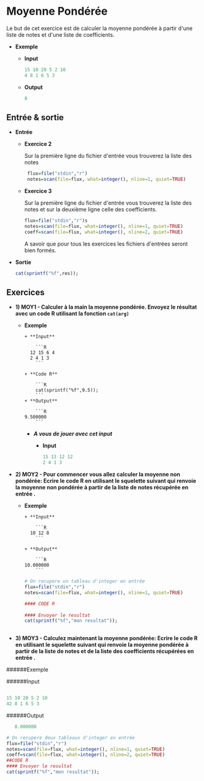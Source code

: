 # Moyenne Pondérée

  Le but de cet exercice est de calculer la moyenne pondérée à partir d'une liste de notes et d'une liste de coefficients.

  
+ **Exemple**

	+ **Input**
		
		```R
	 	15 10 20 5 2 10
	 	4 8 1 6 5 3 
		```
	
	+ **Output**
	
		```R
 		8
		```

## Entrée & sortie

+ **Entrée**

  + **Exercice 2**
  
     Sur la première ligne du fichier d'entrée vous trouverez la liste des notes   

    ```R
     flux=file("stdin","r")
     notes=scan(file=flux, what=integer(), nline=1, quiet=TRUE)
    ```
    
  + **Exercice 3**
  
     Sur la première ligne du fichier d'entrée vous trouverez la liste des notes 
     et sur la deuxième ligne celle des coefficients.
  
     ```R
     flux=file("stdin","r")s
     notes=scan(file=flux, what=integer(), nline=1, quiet=TRUE)
     coeff=scan(file=flux, what=integer(), nline=2, quiet=TRUE)
    ```
      A savoir que pour tous les exercices les fichiers d'entrées seront bien formés.

+ **Sortie**
	
	```R
  cat(sprintf("%f",res));
  ```
  
## Exercices
  
+ **1) MOY1 - Calculer à la main la moyenne pondérée. Envoyez le résultat avec un code R utilisant la fonction ```cat(arg)```**
  
  + **Exemple**
  	
		+ **Input**
			
			```R
		  12 15 6 4
		  2 4 1 3
			```
			
		+ **Code R**
		
			```R
			cat(sprintf("%f",9.5));
			```
		+ **Output**
		
			```R
   		9.500000
			```
			
 	+ ***A vous de jouer avec cet input***
 	
		+ **Input**
		
			```R
			15 13 12 12
			2 4 1 3
			```

+ **2) MOY2 -  Pour commencer vous allez calculer la moyenne non pondérée:
	Ecrire le code R en utilisant le squelette suivant qui renvoie la moyenne non pondérée à partir de la liste de notes récupérée en entrée .**

  + **Exemple**
  	
		+ **Input**
			
			```R
		  10 12 8
			```
			
		+ **Output**
		
			```R
   		10.000000
			```

    
    ```R
    # On recupere un tableau d'integer en entrée
    flux=file("stdin","r")
    notes=scan(file=flux, what=integer(), nline=1, quiet=TRUE)
  
	#### CODE R
   
	#### Envoyer le resultat
    cat(sprintf("%f","mon resultat"));
   
	```

+ **3) MOY3 -  Calculez maintenant la moyenne pondérée: Ecrire le code R en utilisant le squelette suivant qui renvoie la moyenne pondérée à partir de la liste de notes et de la liste des coefficients récupérées en entrée .**
    
######Exemple


######Input
    

```R

15 10 20 5 2 10
42 8 1 6 5 3 
```

######Output  
```R
   8.000000
```

```R
# On recupere deux tableaux d'integer en entrée
flux=file("stdin","r")
notes=scan(file=flux, what=integer(), nline=1, quiet=TRUE)
coeff=scan(file=flux, what=integer(), nline=2, quiet=TRUE) 
##CODE R
#### Envoyer le resultat
cat(sprintf("%f","mon resultat"));
```



